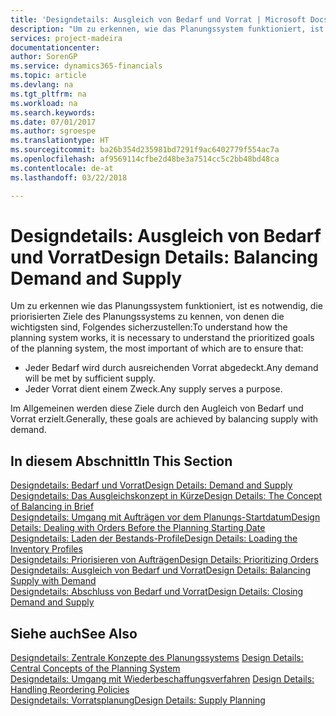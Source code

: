 ```yaml
---
title: 'Designdetails: Ausgleich von Bedarf und Vorrat | Microsoft Docs'
description: "Um zu erkennen, wie das Planungssystem funktioniert, ist es erforderlich, die priorisierten Ziele des Planungssystems zu kennen. Die wichtigsten davon sind, sicherzustellen, dass jeglicher Bedarf durch genügenden Vorrat befriedigt wird und jeder Vorrat einem Zweck dient."
services: project-madeira
documentationcenter: 
author: SorenGP
ms.service: dynamics365-financials
ms.topic: article
ms.devlang: na
ms.tgt_pltfrm: na
ms.workload: na
ms.search.keywords: 
ms.date: 07/01/2017
ms.author: sgroespe
ms.translationtype: HT
ms.sourcegitcommit: ba26b354d235981bd7291f9ac6402779f554ac7a
ms.openlocfilehash: af9569114cfbe2d48be3a7514cc5c2bb48bd48ca
ms.contentlocale: de-at
ms.lasthandoff: 03/22/2018

---
```

# <a name="design-details-balancing-demand-and-supply"></a><span data-ttu-id="17e1f-103">Designdetails: Ausgleich von Bedarf und Vorrat</span><span class="sxs-lookup"><span data-stu-id="17e1f-103">Design Details: Balancing Demand and Supply</span></span>
<span data-ttu-id="17e1f-104">Um zu erkennen wie das Planungssystem funktioniert, ist es notwendig, die priorisierten Ziele des Planungssystems zu kennen, von denen die wichtigsten sind, Folgendes sicherzustellen:</span><span class="sxs-lookup"><span data-stu-id="17e1f-104">To understand how the planning system works, it is necessary to understand the prioritized goals of the planning system, the most important of which are to ensure that:</span></span>  

- <span data-ttu-id="17e1f-105">Jeder Bedarf wird durch ausreichenden Vorrat abgedeckt.</span><span class="sxs-lookup"><span data-stu-id="17e1f-105">Any demand will be met by sufficient supply.</span></span>  
- <span data-ttu-id="17e1f-106">Jeder Vorrat dient einem Zweck.</span><span class="sxs-lookup"><span data-stu-id="17e1f-106">Any supply serves a purpose.</span></span>  

 <span data-ttu-id="17e1f-107">Im Allgemeinen werden diese Ziele durch den Augleich von Bedarf und Vorrat erzielt.</span><span class="sxs-lookup"><span data-stu-id="17e1f-107">Generally, these goals are achieved by balancing supply with demand.</span></span>  

## <a name="in-this-section"></a><span data-ttu-id="17e1f-108">In diesem Abschnitt</span><span class="sxs-lookup"><span data-stu-id="17e1f-108">In This Section</span></span>  
[<span data-ttu-id="17e1f-109">Designdetails: Bedarf und Vorrat</span><span class="sxs-lookup"><span data-stu-id="17e1f-109">Design Details: Demand and Supply</span></span>](design-details-demand-and-supply.md)  
[<span data-ttu-id="17e1f-110">Designdetails: Das Ausgleichskonzept in Kürze</span><span class="sxs-lookup"><span data-stu-id="17e1f-110">Design Details: The Concept of Balancing in Brief</span></span>](design-details-the-concept-of-balancing-in-brief.md)  
[<span data-ttu-id="17e1f-111">Designdetails: Umgang mit Aufträgen vor dem Planungs-Startdatum</span><span class="sxs-lookup"><span data-stu-id="17e1f-111">Design Details: Dealing with Orders Before the Planning Starting Date</span></span>](design-details-dealing-with-orders-before-the-planning-starting-date.md)  
[<span data-ttu-id="17e1f-112">Designdetails: Laden der Bestands-Profile</span><span class="sxs-lookup"><span data-stu-id="17e1f-112">Design Details: Loading the Inventory Profiles</span></span>](design-details-loading-the-inventory-profiles.md)  
[<span data-ttu-id="17e1f-113">Designdetails: Priorisieren von Aufträgen</span><span class="sxs-lookup"><span data-stu-id="17e1f-113">Design Details: Prioritizing Orders</span></span>](design-details-prioritizing-orders.md)  
[<span data-ttu-id="17e1f-114">Designdetails: Ausgleich von Bedarf und Vorrat</span><span class="sxs-lookup"><span data-stu-id="17e1f-114">Design Details: Balancing Supply with Demand</span></span>](design-details-balancing-supply-with-demand.md)  
[<span data-ttu-id="17e1f-115">Designdetails: Abschluss von Bedarf und Vorrat</span><span class="sxs-lookup"><span data-stu-id="17e1f-115">Design Details: Closing Demand and Supply</span></span>](design-details-closing-demand-and-supply.md)  

## <a name="see-also"></a><span data-ttu-id="17e1f-116">Siehe auch</span><span class="sxs-lookup"><span data-stu-id="17e1f-116">See Also</span></span>  
 <span data-ttu-id="17e1f-117">[Designdetails: Zentrale Konzepte des Planungssystems](design-details-central-concepts-of-the-planning-system.md) </span><span class="sxs-lookup"><span data-stu-id="17e1f-117">[Design Details: Central Concepts of the Planning System](design-details-central-concepts-of-the-planning-system.md) </span></span>  
 <span data-ttu-id="17e1f-118">[Designdetails: Umgang mit Wiederbeschaffungsverfahren](design-details-handling-reordering-policies.md) </span><span class="sxs-lookup"><span data-stu-id="17e1f-118">[Design Details: Handling Reordering Policies](design-details-handling-reordering-policies.md) </span></span>  
 [<span data-ttu-id="17e1f-119">Designdetails: Vorratsplanung</span><span class="sxs-lookup"><span data-stu-id="17e1f-119">Design Details: Supply Planning</span></span>](design-details-supply-planning.md)

